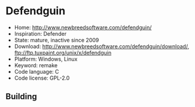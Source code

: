 # Defendguin

- Home: http://www.newbreedsoftware.com/defendguin/
- Inspiration: Defender
- State: mature, inactive since 2009
- Download: http://www.newbreedsoftware.com/defendguin/download/, ftp://ftp.tuxpaint.org/unix/x/defendguin
- Platform: Windows, Linux
- Keyword: remake
- Code language: C
- Code license: GPL-2.0

## Building
